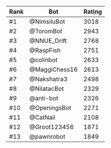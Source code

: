 Rank|Bot|Rating
---|---|---
#1|@NimsiluBot|3018
#2|@ToromBot|2943
#3|@NNUE_Drift|2768
#4|@RaspFish|2751
#5|@colinbot|2633
#6|@MaggiChess16|2613
#7|@Nakshatra3|2498
#8|@NilatacBot|2329
#9|@anti-bot|2326
#10|@OpeningsBot|2271
#11|@CatNail|2108
#12|@Groot123456|1871
#13|@pawnrobot|1849
